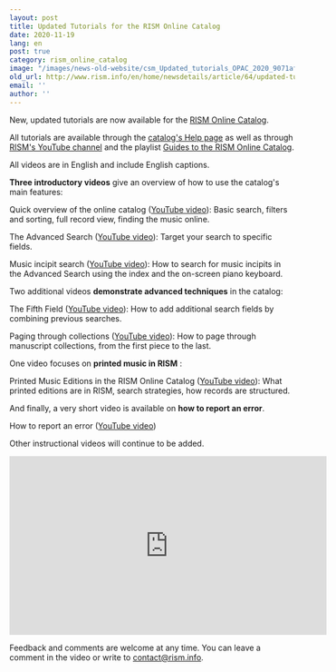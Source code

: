 ```yaml
---
layout: post
title: Updated Tutorials for the RISM Online Catalog
date: 2020-11-19
lang: en
post: true
category: rism_online_catalog
image: "/images/news-old-website/csm_Updated_tutorials_OPAC_2020_9071afdb1c.png"
old_url: http://www.rism.info/en/home/newsdetails/article/64/updated-tutorials-for-the-rism-online-catalog.html
email: ''
author: ''
---
```


New, updated tutorials are now available for the [RISM Online Catalog](https://opac.rism.info/index.php?id=4).   
  
All tutorials are available through the [catalog's Help page](https://opac.rism.info/main-menu-/kachelmenu/help) as well as through [RISM's YouTube channel](https://www.youtube.com/channel/UCWLRkiqVuq8BrYbCArubi_w) and the playlist [Guides to the RISM Online Catalog](https://www.youtube.com/playlist?list=PL9SyOIE9iSYL2YlhBKnoLn9ZUuw7Rjc13).   
  
All videos are in English and include English captions.

**Three introductory videos** give an overview of how to use the catalog's main features:

Quick overview of the online catalog ([YouTube video](https://youtu.be/0p-d4p4sefs)): Basic search, filters and sorting, full record view, finding the music online.

The Advanced Search ([YouTube video](https://youtu.be/e7JONXAmb1Q)): Target your search to specific fields.

Music incipit search ([YouTube video](https://youtu.be/UyPv80Ls3Tg)): How to search for music incipits in the Advanced Search using the index and the on-screen piano keyboard.

Two additional videos **demonstrate advanced techniques** in the catalog:

The Fifth Field ([YouTube video](https://youtu.be/bG-pSRWISMU)): How to add additional search fields by combining previous searches.

Paging through collections ([YouTube video](https://youtu.be/wi4wsAK9430)): How to page through manuscript collections, from the first piece to the last.

One video focuses on **printed music in RISM** :

Printed Music Editions in the RISM Online Catalog ([YouTube video](https://youtu.be/4ijiO6xk8Y0)): What printed editions are in RISM, search strategies, how records are structured.

And finally, a very short video is available on **how to report an error**.

How to report an error ([YouTube video](https://youtu.be/m_UAdX6E1cU))

Other instructional videos will continue to be added.

<iframe width="560" height="315" src="https://www.youtube.com/embed/videoseries?list=PL9SyOIE9iSYL2YlhBKnoLn9ZUuw7Rjc13" frameborder="0" allow="accelerometer; autoplay; clipboard-write; encrypted-media; gyroscope; picture-in-picture" allowfullscreen></iframe>

Feedback and comments are welcome at any time. You can leave a comment in the video or write to contact@rism.info.

&nbsp;

